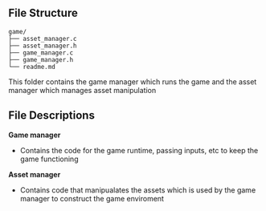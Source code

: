 ## File Structure
```
game/
├── asset_manager.c
├── asset_manager.h
├── game_manager.c
├── game_manager.h
└── readme.md
```

This folder contains the game manager which runs the game and the asset manager which manages asset manipulation


## File Descriptions

**Game manager**
* Contains the code for the game runtime, passing inputs, etc to keep the game functioning

**Asset manager**
* Contains code that manipualates the assets which is used by the game manager to construct the game enviroment